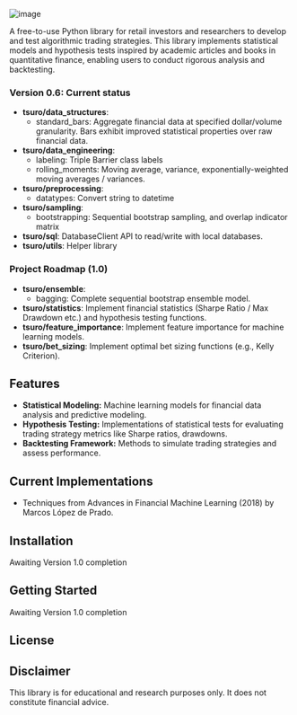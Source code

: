 ![image](https://github.com/user-attachments/assets/98f80054-9185-4658-ae6a-9bd0ca2615ea)

A free-to-use Python library for retail investors and researchers to develop and test algorithmic trading strategies. This library implements statistical models and hypothesis tests inspired by academic articles and books in quantitative finance, enabling users to conduct rigorous analysis and backtesting.

### Version 0.6: Current status
- **tsuro/data_structures**:
  - standard_bars: Aggregate financial data at specified dollar/volume granularity. Bars exhibit improved statistical properties over raw financial data.
- **tsuro/data_engineering**:
  - labeling: Triple Barrier class labels
  - rolling_moments: Moving average, variance, exponentially-weighted moving averages / variances.
- **tsuro/preprocessing**:
  - datatypes: Convert string to datetime
- **tsuro/sampling**:
  - bootstrapping: Sequential bootstrap sampling, and overlap indicator matrix
- **tsuro/sql**: DatabaseClient API to read/write with local databases.
- **tsuro/utils**: Helper library

### Project Roadmap (1.0)
- **tsuro/ensemble**:
  - bagging: Complete sequential bootstrap ensemble model.
- **tsuro/statistics**: Implement financial statistics (Sharpe Ratio / Max Drawdown etc.) and hypothesis testing functions.
- **tsuro/feature_importance**: Implement feature importance for machine learning models.
- **tsuro/bet_sizing**: Implement optimal bet sizing functions (e.g., Kelly Criterion).

## Features
<ul>
  <li>
    <b>Statistical Modeling:</b> Machine learning models for financial data analysis and predictive modeling.
  </li>
  <li>
    <b>Hypothesis Testing:</b> Implementations of statistical tests for evaluating trading strategy metrics like Sharpe ratios, drawdowns.
  </li>
  <li>
    <b>Backtesting Framework:</b> Methods to simulate trading strategies and assess performance.
  </li>
</ul>

## Current Implementations
<ul>
  <li>
    Techniques from Advances in Financial Machine Learning (2018) by Marcos López de Prado.
  </li>
</ul>

## Installation

Awaiting Version 1.0 completion

## Getting Started

Awaiting Version 1.0 completion

## License

## Disclaimer

This library is for educational and research purposes only. It does not constitute financial advice.




